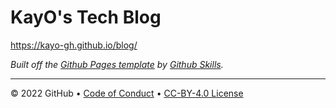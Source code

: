 # KayO's Tech Blog
https://kayo-gh.github.io/blog/

_Built off the [Github Pages template](https://github.com/skills/github-pages) by [Github Skills](https://github.com/skills)._

---

&copy; 2022 GitHub &bull; [Code of Conduct](https://www.contributor-covenant.org/version/2/1/code_of_conduct/code_of_conduct.md) &bull; [CC-BY-4.0 License](https://creativecommons.org/licenses/by/4.0/legalcode)
